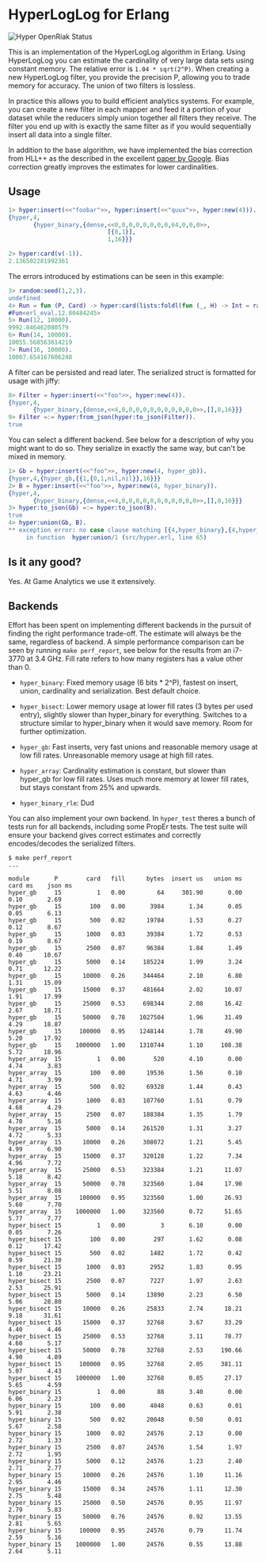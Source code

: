 # HyperLogLog for Erlang

![Hyper OpenRiak Status](https://github.com/OpenRiak/hyper/actions/workflows/erlang.yml/badge.svg?branch=openriak-3.2)

This is an implementation of the HyperLogLog algorithm in
Erlang. Using HyperLogLog you can estimate the cardinality of very
large data sets using constant memory. The relative error is `1.04 *
sqrt(2^P)`. When creating a new HyperLogLog filter, you provide the
precision P, allowing you to trade memory for accuracy. The union of
two filters is lossless.

In practice this allows you to build efficient analytics systems. For
example, you can create a new filter in each mapper and feed it a
portion of your dataset while the reducers simply union together all
filters they receive. The filter you end up with is exactly the same
filter as if you would sequentially insert all data into a single
filter.

In addition to the base algorithm, we have implemented the bias
correction from HLL++ as the described in the excellent
[paper by Google][]. Bias correction greatly improves the estimates
for lower cardinalities.


## Usage

```erlang
1> hyper:insert(<<"foobar">>, hyper:insert(<<"quux">>, hyper:new(4))).
{hyper,4,
       {hyper_binary,{dense,<<0,0,0,0,0,0,0,0,64,0,0,0>>,
                            [{8,1}],
                            1,16}}}

2> hyper:card(v(-1)).
2.136502281992361
```

The errors introduced by estimations can be seen in this example:
```erlang
3> random:seed(1,2,3).
undefined
4> Run = fun (P, Card) -> hyper:card(lists:foldl(fun (_, H) -> Int = random:uniform(10000000000000), hyper:insert(<<Int:64/integer>>, H) end, hyper:new(P), lists:seq(1, Card))) end.
#Fun<erl_eval.12.80484245>
5> Run(12, 10000).
9992.846462080579
6> Run(14, 10000).
10055.568563614219
7> Run(16, 10000).
10007.654167606248
```

A filter can be persisted and read later. The serialized struct is formatted for usage with jiffy:
```erlang
8> Filter = hyper:insert(<<"foo">>, hyper:new(4)).
{hyper,4,
       {hyper_binary,{dense,<<4,0,0,0,0,0,0,0,0,0,0,0>>,[],0,16}}}
9> Filter =:= hyper:from_json(hyper:to_json(Filter)).
true
```

You can select a different backend. See below for a description of why
you might want to do so. They serialize in exactly the same way, but
can't be mixed in memory.

```erlang
1> Gb = hyper:insert(<<"foo">>, hyper:new(4, hyper_gb)).
{hyper,4,{hyper_gb,{{1,{0,1,nil,nil}},16}}}
2> B = hyper:insert(<<"foo">>, hyper:new(4, hyper_binary)).
{hyper,4,
       {hyper_binary,{dense,<<4,0,0,0,0,0,0,0,0,0,0,0>>,[],0,16}}}
3> hyper:to_json(Gb) =:= hyper:to_json(B).
true
4> hyper:union(Gb, B).
** exception error: no case clause matching [{4,hyper_binary},{4,hyper_gb}]
     in function  hyper:union/1 (src/hyper.erl, line 65)
```


## Is it any good?

Yes. At Game Analytics we use it extensively.

## Backends

Effort has been spent on implementing different backends in the
pursuit of finding the right performance trade-off. The estimate will
always be the same, regardless of backend. A simple performance
comparison can be seen by running `make perf_report`, see below for
the results from an i7-3770 at 3.4 GHz. Fill rate refers to how many
registers has a value other than 0.

 * `hyper_binary`: Fixed memory usage (6 bits * 2^P), fastest on insert,
   union, cardinality and serialization. Best default choice.

 * `hyper_bisect`: Lower memory usage at lower fill rates (3 bytes per
   used entry), slightly slower than hyper_binary for
   everything. Switches to a structure similar to hyper_binary when it
   would save memory. Room for further optimization.

 * `hyper_gb`: Fast inserts, very fast unions and reasonable memory
   usage at low fill rates. Unreasonable memory usage at high fill
   rates.

 * `hyper_array`: Cardinality estimation is constant, but slower than
   hyper_gb for low fill rates. Uses much more memory at lower fill
   rates, but stays constant from 25% and upwards.

 * `hyper_binary_rle`: Dud

You can also implement your own backend. In `hyper_test` theres a
bunch of tests run for all backends, including some PropEr tests. The
test suite will ensure your backend gives correct estimates and
correctly encodes/decodes the serialized filters.



```
$ make perf_report
...

module       P        card   fill      bytes  insert us   union ms    card ms    json ms
hyper_gb     15          1   0.00         64     301.90       0.00       0.10       2.69
hyper_gb     15        100   0.00       3984       1.34       0.05       0.05       6.13
hyper_gb     15        500   0.02      19784       1.53       0.27       0.12       8.67
hyper_gb     15       1000   0.03      39384       1.72       0.53       0.19       8.67
hyper_gb     15       2500   0.07      96384       1.84       1.49       0.40      10.67
hyper_gb     15       5000   0.14     185224       1.99       3.24       0.71      12.22
hyper_gb     15      10000   0.26     344464       2.10       6.80       1.31      15.09
hyper_gb     15      15000   0.37     481664       2.02      10.07       1.91      17.99
hyper_gb     15      25000   0.53     698344       2.08      16.42       2.67      18.71
hyper_gb     15      50000   0.78    1027504       1.96      31.49       4.29      18.87
hyper_gb     15     100000   0.95    1248144       1.78      49.90       5.20      17.92
hyper_gb     15    1000000   1.00    1310744       1.10     108.38       5.72      18.96
hyper_array  15          1   0.00        520       4.10       0.00       4.74       3.83
hyper_array  15        100   0.00      19536       1.56       0.10       4.71       3.99
hyper_array  15        500   0.02      69328       1.44       0.43       4.63       4.46
hyper_array  15       1000   0.03     107760       1.51       0.79       4.68       4.29
hyper_array  15       2500   0.07     188384       1.35       1.79       4.70       5.16
hyper_array  15       5000   0.14     261520       1.31       3.27       4.72       5.33
hyper_array  15      10000   0.26     308072       1.21       5.45       4.99       6.90
hyper_array  15      15000   0.37     320128       1.22       7.34       4.96       7.72
hyper_array  15      25000   0.53     323384       1.21      11.07       5.18       8.42
hyper_array  15      50000   0.78     323560       1.04      17.90       5.51       8.08
hyper_array  15     100000   0.95     323560       1.00      26.93       5.60       7.70
hyper_array  15    1000000   1.00     323560       0.72      51.65       5.77       7.77
hyper_bisect 15          1   0.00          3       6.10       0.00       0.05       7.26
hyper_bisect 15        100   0.00        297       1.62       0.08       0.12      17.42
hyper_bisect 15        500   0.02       1482       1.72       0.42       0.59      21.30
hyper_bisect 15       1000   0.03       2952       1.83       0.95       1.10      23.21
hyper_bisect 15       2500   0.07       7227       1.97       2.63       2.53      25.91
hyper_bisect 15       5000   0.14      13890       2.23       6.50       5.06      28.80
hyper_bisect 15      10000   0.26      25833       2.74      18.21       9.18      31.61
hyper_bisect 15      15000   0.37      32768       3.67      33.29       4.40       4.46
hyper_bisect 15      25000   0.53      32768       3.11      78.77       4.60       5.17
hyper_bisect 15      50000   0.78      32768       2.53     190.66       4.90       4.89
hyper_bisect 15     100000   0.95      32768       2.05     381.11       5.07       4.43
hyper_bisect 15    1000000   1.00      32768       0.85      27.17       5.65       4.59
hyper_binary 15          1   0.00         88       3.40       0.00       6.06       2.23
hyper_binary 15        100   0.00       4048       0.63       0.01       5.91       2.38
hyper_binary 15        500   0.02      20048       0.50       0.01       5.67       2.58
hyper_binary 15       1000   0.02      24576       2.13       0.00       2.72       1.33
hyper_binary 15       2500   0.07      24576       1.54       1.97       2.72       1.95
hyper_binary 15       5000   0.12      24576       1.23       2.40       2.71       2.77
hyper_binary 15      10000   0.26      24576       1.10      11.16       2.95       4.46
hyper_binary 15      15000   0.34      24576       1.11      12.30       2.75       5.48
hyper_binary 15      25000   0.50      24576       0.95      11.97       2.79       5.83
hyper_binary 15      50000   0.76      24576       0.92      13.55       2.81       5.65
hyper_binary 15     100000   0.95      24576       0.79      11.74       2.59       5.16
hyper_binary 15    1000000   1.00      24576       0.55      13.88       2.64       5.11
```

[paper by Google]: http://static.googleusercontent.com/external_content/untrusted_dlcp/research.google.com/en//pubs/archive/40671.pdf
